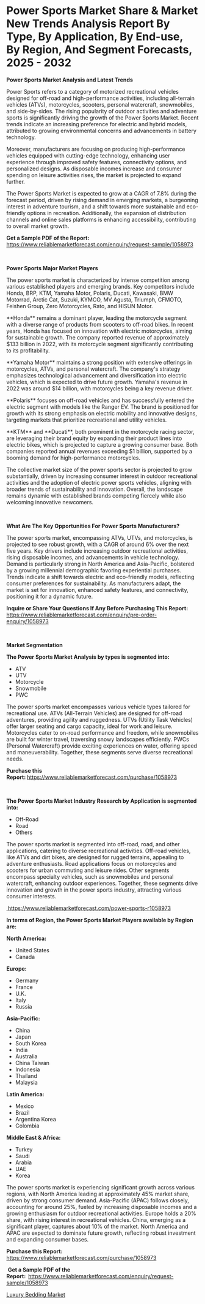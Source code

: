 <p><h1>Power Sports Market Share & Market New Trends Analysis Report By Type, By Application, By End-use, By Region, And Segment Forecasts, 2025 - 2032</h1></p><p><strong>Power Sports Market Analysis and Latest Trends</strong></p>
<p><p>Power Sports refers to a category of motorized recreational vehicles designed for off-road and high-performance activities, including all-terrain vehicles (ATVs), motorcycles, scooters, personal watercraft, snowmobiles, and side-by-sides. The rising popularity of outdoor activities and adventure sports is significantly driving the growth of the Power Sports Market. Recent trends indicate an increasing preference for electric and hybrid models, attributed to growing environmental concerns and advancements in battery technology. </p><p>Moreover, manufacturers are focusing on producing high-performance vehicles equipped with cutting-edge technology, enhancing user experience through improved safety features, connectivity options, and personalized designs. As disposable incomes increase and consumer spending on leisure activities rises, the market is projected to expand further. </p><p>The Power Sports Market is expected to grow at a CAGR of 7.8% during the forecast period, driven by rising demand in emerging markets, a burgeoning interest in adventure tourism, and a shift towards more sustainable and eco-friendly options in recreation. Additionally, the expansion of distribution channels and online sales platforms is enhancing accessibility, contributing to overall market growth.</p></p>
<p><strong>Get a Sample PDF of the Report:&nbsp;</strong> <a href="https://www.reliablemarketforecast.com/enquiry/request-sample/1058973?utm_campaign=1832&utm_medium=2&utm_source=Github&utm_content=ia&utm_term=08022025&utm_id=power-sports">https://www.reliablemarketforecast.com/enquiry/request-sample/1058973</a></p>
<p>&nbsp;</p>
<p><strong>Power Sports Major Market Players</strong></p>
<p><p>The power sports market is characterized by intense competition among various established players and emerging brands. Key competitors include Honda, BRP, KTM, Yamaha Motor, Polaris, Ducati, Kawasaki, BMW Motorrad, Arctic Cat, Suzuki, KYMCO, MV Agusta, Triumph, CFMOTO, Feishen Group, Zero Motorcycles, Rato, and HISUN Motor.</p><p>**Honda** remains a dominant player, leading the motorcycle segment with a diverse range of products from scooters to off-road bikes. In recent years, Honda has focused on innovation with electric motorcycles, aiming for sustainable growth. The company reported revenue of approximately $133 billion in 2022, with its motorcycle segment significantly contributing to its profitability.</p><p>**Yamaha Motor** maintains a strong position with extensive offerings in motorcycles, ATVs, and personal watercraft. The company's strategy emphasizes technological advancement and diversification into electric vehicles, which is expected to drive future growth. Yamaha's revenue in 2022 was around $14 billion, with motorcycles being a key revenue driver.</p><p>**Polaris** focuses on off-road vehicles and has successfully entered the electric segment with models like the Ranger EV. The brand is positioned for growth with its strong emphasis on electric mobility and innovative designs, targeting markets that prioritize recreational and utility vehicles.</p><p>**KTM** and **Ducati**, both prominent in the motorcycle racing sector, are leveraging their brand equity by expanding their product lines into electric bikes, which is projected to capture a growing consumer base. Both companies reported annual revenues exceeding $1 billion, supported by a booming demand for high-performance motorcycles.</p><p>The collective market size of the power sports sector is projected to grow substantially, driven by increasing consumer interest in outdoor recreational activities and the adoption of electric power sports vehicles, aligning with broader trends of sustainability and innovation. Overall, the landscape remains dynamic with established brands competing fiercely while also welcoming innovative newcomers.</p></p>
<p>&nbsp;</p>
<p><strong>What Are The Key Opportunities For Power Sports Manufacturers?</strong></p>
<p><p>The power sports market, encompassing ATVs, UTVs, and motorcycles, is projected to see robust growth, with a CAGR of around 6% over the next five years. Key drivers include increasing outdoor recreational activities, rising disposable incomes, and advancements in vehicle technology. Demand is particularly strong in North America and Asia-Pacific, bolstered by a growing millennial demographic favoring experiential purchases. Trends indicate a shift towards electric and eco-friendly models, reflecting consumer preferences for sustainability. As manufacturers adapt, the market is set for innovation, enhanced safety features, and connectivity, positioning it for a dynamic future.</p></p>
<p><strong>Inquire or Share Your Questions If Any Before Purchasing This Report:</strong> <a href="https://www.reliablemarketforecast.com/enquiry/pre-order-enquiry/1058973?utm_campaign=1832&utm_medium=2&utm_source=Github&utm_content=ia&utm_term=08022025&utm_id=power-sports">https://www.reliablemarketforecast.com/enquiry/pre-order-enquiry/1058973</a></p>
<p>&nbsp;</p>
<p><strong>Market Segmentation</strong></p>
<p><strong>The Power Sports Market Analysis by types is segmented into:</strong></p>
<p><ul><li>ATV</li><li>UTV</li><li>Motorcycle</li><li>Snowmobile</li><li>PWC</li></ul></p>
<p><p>The power sports market encompasses various vehicle types tailored for recreational use. ATVs (All-Terrain Vehicles) are designed for off-road adventures, providing agility and ruggedness. UTVs (Utility Task Vehicles) offer larger seating and cargo capacity, ideal for work and leisure. Motorcycles cater to on-road performance and freedom, while snowmobiles are built for winter travel, traversing snowy landscapes efficiently. PWCs (Personal Watercraft) provide exciting experiences on water, offering speed and maneuverability. Together, these segments serve diverse recreational needs.</p></p>
<p><strong>Purchase this Report:&nbsp;</strong><a href="https://www.reliablemarketforecast.com/purchase/1058973?utm_campaign=1832&utm_medium=2&utm_source=Github&utm_content=ia&utm_term=08022025&utm_id=power-sports">https://www.reliablemarketforecast.com/purchase/1058973</a></p>
<p>&nbsp;</p>
<p><strong>The Power Sports Market Industry Research by Application is segmented into:</strong></p>
<p><ul><li>Off-Road</li><li>Road</li><li>Others</li></ul></p>
<p><p>The power sports market is segmented into off-road, road, and other applications, catering to diverse recreational activities. Off-road vehicles, like ATVs and dirt bikes, are designed for rugged terrains, appealing to adventure enthusiasts. Road applications focus on motorcycles and scooters for urban commuting and leisure rides. Other segments encompass specialty vehicles, such as snowmobiles and personal watercraft, enhancing outdoor experiences. Together, these segments drive innovation and growth in the power sports industry, attracting various consumer interests.</p></p>
<p><a href="https://www.reliablemarketforecast.com/power-sports-r1058973?utm_campaign=1832&utm_medium=2&utm_source=Github&utm_content=ia&utm_term=08022025&utm_id=power-sports">&nbsp;https://www.reliablemarketforecast.com/power-sports-r1058973</a></p>
<p><strong>In terms of Region, the Power Sports Market Players available by Region are:</strong></p>
<p>
    <p> <strong> North America: </strong>
        <ul>
            <li>United States</li>
            <li>Canada</li>
        </ul>
        </p> 
    <p> <strong> Europe: </strong>
        <ul>
            <li>Germany</li>
            <li>France</li>
            <li>U.K.</li>
            <li>Italy</li>
            <li>Russia</li>
        </ul>
        </p> 
    <p> <strong> Asia-Pacific: </strong>
        <ul>
            <li>China</li>
            <li>Japan</li>
            <li>South Korea</li>
            <li>India</li>
            <li>Australia</li>
            <li>China Taiwan</li>
            <li>Indonesia</li>
            <li>Thailand</li>
            <li>Malaysia</li>
        </ul>
        </p> 
    <p> <strong> Latin America: </strong>
        <ul>
            <li>Mexico</li>
            <li>Brazil</li>
            <li>Argentina Korea</li>
            <li>Colombia</li>
        </ul>
        </p> 
    <p> <strong> Middle East & Africa: </strong>
        <ul>
            <li>Turkey</li>
            <li>Saudi</li>
            <li>Arabia</li>
            <li>UAE</li>
            <li>Korea</li>
        </ul>
    </p>
    </p>
<p><p>The power sports market is experiencing significant growth across various regions, with North America leading at approximately 45% market share, driven by strong consumer demand. Asia-Pacific (APAC) follows closely, accounting for around 25%, fueled by increasing disposable incomes and a growing enthusiasm for outdoor recreational activities. Europe holds a 20% share, with rising interest in recreational vehicles. China, emerging as a significant player, captures about 10% of the market. North America and APAC are expected to dominate future growth, reflecting robust investment and expanding consumer bases.</p></p>
<p><strong>Purchase this Report: </strong><a href="https://www.reliablemarketforecast.com/purchase/1058973?utm_campaign=1832&utm_medium=2&utm_source=Github&utm_content=ia&utm_term=08022025&utm_id=power-sports">https://www.reliablemarketforecast.com/purchase/1058973</a></p>
<p>&nbsp;<strong>Get a Sample PDF of the Report:&nbsp;&nbsp;</strong><a href="https://www.reliablemarketforecast.com/enquiry/request-sample/1058973?utm_campaign=1832&utm_medium=2&utm_source=Github&utm_content=ia&utm_term=08022025&utm_id=power-sports">https://www.reliablemarketforecast.com/enquiry/request-sample/1058973</a></p>
<p><strong></strong></p>
<p><p><a href="https://github.com/AKSHATREPORTPRIME/Market-Research-Report-List-7/blob/main/luxury-bedding-market.md?utm_campaign=1832&utm_medium=2&utm_source=Github&utm_content=ia&utm_term=08022025&utm_id=power-sports">Luxury Bedding Market</a></p></p>
